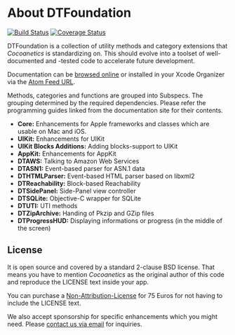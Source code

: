 About DTFoundation
==================

[![Build Status](https://travis-ci.org/Cocoanetics/DTFoundation.png?branch=master)](https://travis-ci.org/Cocoanetics/DTFoundation) [![Coverage Status](https://coveralls.io/repos/Cocoanetics/DTFoundation/badge.png?branch=develop)](https://coveralls.io/r/Cocoanetics/DTFoundation?branch=develop)

DTFoundation is a collection of utility methods and category extensions that *Cocoanetics* is standardizing on. This should evolve into a toolset of well-documented and -tested code to accelerate future development.

Documentation can be [browsed online](https://docs.cocoanetics.com/DTFoundation) or installed in your Xcode Organizer via the [Atom Feed URL](https://docs.cocoanetics.com/DTFoundation/DTFoundation.atom).

Methods, categories and functions are grouped into Subspecs. The grouping determined by the required dependencies. Please refer the programming guides linked from the documentation site for their contents.

- **Core:** Enhancements for Apple frameworks and classes which are usable on Mac and iOS.
- **UIKit:** Enhancements for UIKit
- **UIKit Blocks Additions:** Adding blocks-support to UIKit
- **AppKit:** Enhancements for AppKit
- **DTAWS:** Talking to Amazon Web Services
- **DTASN1:** Event-based parser for ASN.1 data
- **DTHTMLParser:** Event-based HTML parser based on libxml2
- **DTReachability:** Block-based Reachability
- **DTSidePanel:** Side-Panel view controller
- **DTSQLite:** Objective-C wrapper for SQLite
- **DTUTI:** UTI methods
- **DTZipArchive:** Handing of Pkzip and GZip files
- **DTProgressHUD:** Displaying informations or progress (in the middle of the screen)

License
-------

It is open source and covered by a standard 2-clause BSD license. That means you have to mention *Cocoanetics* as the original author of this code and reproduce the LICENSE text inside your app. 

You can purchase a [Non-Attribution-License](http://www.cocoanetics.com/order/?product=DTFoundation%20Non-Attribution%20License) for 75 Euros for not having to include the LICENSE text.

We also accept sponsorship for specific enhancements which you might need. Please [contact us via email](mailto:oliver@cocoanetics.com?subject=DTFoundation) for inquiries.
